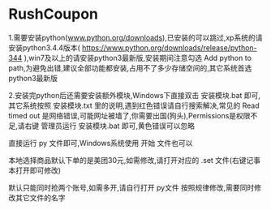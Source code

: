 # RushCoupon

1.需要安装python(www.python.org/downloads),已安装的可以跳过,xp系统的请安装python3.4.4版本( https://www.python.org/downloads/release/python-344 ),win7及以上的请安装python3最新版,安装期间注意勾选 Add python to path,为避免出错,建议全部功能都安装,占用不了多少存储空间的,其它系统首选python3最新版

2.安装完python后还需要安装额外模块,Windows下直接双击 安装模块.bat 即可,其它系统按照 安装模块.txt 里的说明,遇到红色错误请自行搜索解决,常见的 Read timed out 是网络错误,可能网址被墙了,你需要出国(狗头),Permissions是权限不足,请右键 管理员运行 安装模块.bat 即可,黄色错误可以忽略

直接运行 py 文件即可,Windows系统使用 开始 文件也可以

本地选择商品默认下单的是美团30元,如需修改,请打开对应的 .set 文件(右键记事本打开即可修改)

默认只能同时抢两个账号,如需多开,请自行打开 py文件 按照规律修改,需要同时修改其它文件的名字
